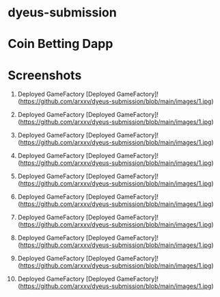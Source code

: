 # dyeus-submission

# Coin Betting Dapp

# Screenshots
1. Deployed GameFactory
[Deployed GameFactory]!(https://github.com/arxxv/dyeus-submission/blob/main/images/1.jpg)


1. Deployed GameFactory
[Deployed GameFactory]!(https://github.com/arxxv/dyeus-submission/blob/main/images/1.jpg)


1. Deployed GameFactory
[Deployed GameFactory]!(https://github.com/arxxv/dyeus-submission/blob/main/images/1.jpg)


1. Deployed GameFactory
[Deployed GameFactory]!(https://github.com/arxxv/dyeus-submission/blob/main/images/1.jpg)


1. Deployed GameFactory
[Deployed GameFactory]!(https://github.com/arxxv/dyeus-submission/blob/main/images/1.jpg)


1. Deployed GameFactory
[Deployed GameFactory]!(https://github.com/arxxv/dyeus-submission/blob/main/images/1.jpg)

1. Deployed GameFactory
[Deployed GameFactory]!(https://github.com/arxxv/dyeus-submission/blob/main/images/1.jpg)


1. Deployed GameFactory
[Deployed GameFactory]!(https://github.com/arxxv/dyeus-submission/blob/main/images/1.jpg)


1. Deployed GameFactory
[Deployed GameFactory]!(https://github.com/arxxv/dyeus-submission/blob/main/images/1.jpg)


1. Deployed GameFactory
[Deployed GameFactory]!(https://github.com/arxxv/dyeus-submission/blob/main/images/1.jpg)


  
